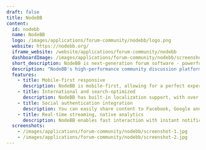 ```yaml
---
draft: false
title: NodeBB
content:
  id: nodebb
  name: NodeBB
  logo: /images/applications/forum-community/nodebb/logo.png
  website: https://nodebb.org/
  iframe_website: /website/applications/forum-community/nodebb
  dashboardImage: /images/applications/forum-community/nodebb/screenshot-1.jpg
  short_description: NodeBB is next-generation forum software - powerful, mobile-ready and easy to use.
  description: "NodeBB's high-performance community discussion platform offers fast and dependable performance that supports even the biggest and most active community. NodeBB forums look great on all devices – phone, tablet, or desktop. You can customize colors, icons, layout, and more with a few clicks."
  features:
    - title: Mobile-first responsive
      description: NodeBB is mobile-first, allowing for a perfect experience on every device and screen.
    - title: International and search-optimized
      description: NodeBB has built-in localization support, with over 50 languages actively translated. You can enhance your rankings with human-readable URLs, semantic HTML with embedded microdata, and more.
    - title: Social authentication integration
      description: You can easily share content to Facebook, Google and Twitter, bringing more visitors to your community.
    - title: Real-time streaming, native analytics
      description: NodeBB enables fast interaction with instant notifications, streaming posts and real-time chats. Your analytics dashboard has the real-time tools to show what content your users enjoy most.
  screenshots:
    - /images/applications/forum-community/nodebb/screenshot-1.jpg
    - /images/applications/forum-community/nodebb/screenshot-2.jpg
---
```

